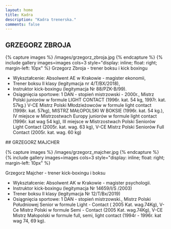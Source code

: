 ```yaml
---
layout: home
title: Kadra
description: "Kadra trenerska."
comments: false
---
```

## GRZEGORZ ZBROJA
{% capture images %}
	/images/grzegorz_zbroja.jpg
{% endcapture %}
{% include gallery images=images cols=3 style="display: inline; float: right; margin-left: 10px" %}
Grzegorz Zbroja - trener boksu i kick boxingu 
* Wykształcenie: Absolwent AE w Krakowie - magister ekonomii,
* Trener boksu II klasy (legitymacja nr 4/T/BX/2018),
* Instruktor kick-boxingu (legitymacja Nr 88/PZK-B/99). 
* Osiągnięcia sportowe: 1 DAN - stopień mistrzowski - 2000r., Mistrz Polski juniorów w formule LIGHT CONTACT (1996r. kat. 54 kg, 1997r. kat. 57kg.) V-CE Mistrz Polski Młodzieżowców w formule light contact (1998r. kat. 57kg), MISTRZ MAŁOPOLSKI W BOKSIE (1996r. kat. 54 kg.), IV miejsce w Mistrzostwach Europy juniorów w formule light contact (1996r. kat wag 54 kg), III miejsce w Mistrzostwach Polski Seniorów Light Contact (2005r. kat. wag. 63 kg), V-CE Mistrz Polski Seniorów Full Contact (2005r. kat. wag. 60 kg)

<div class="clearfix"></div>
## GRZEGORZ MAJCHER

{% capture images %}
	/images/grzegorz_majcher.jpg
{% endcapture %}
{% include gallery images=images cols=3 style="display: inline; float: right; margin-left: 10px" %}

Grzegorz Majcher - trener kick-boxingu i boksu
* Wykształcenie: Absolwent AK w Krakowie - magister psychologii. 
* Instruktor kick-boxingu (legitymacja Nr 14659/I/S /2003)
* Trener boksu II klasy (legitymacja Nr 12/T/Bx/2019)
* Osiągnięcia sportowe: 1 DAN - stopień mistrzowski., Mistrz Polski Południowej Senior w formule Light - Contact ( 2005 Kat. wag.74Kg), V-Ce Mistrz Polski w formule Semi - Contact (2005 Kat. wag.74Kg), V-CE Mistrz Małopolski w formule full, semi, light contact (1994r - 1996r. kat wag 74, 69 kg).
